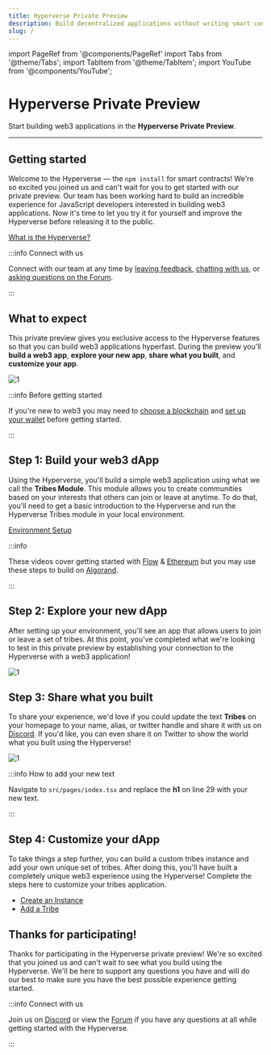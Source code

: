 ```yaml
---
title: Hyperverse Private Preview
description: Build decentralized applications without writing smart contract code.
slug: /
---
```


import PageRef from '@components/PageRef'
import Tabs from '@theme/Tabs';
import TabItem from '@theme/TabItem';
import YouTube from '@components/YouTube';

# Hyperverse Private Preview

Start building web3 applications in the **Hyperverse Private Preview**.

---

## Getting started

Welcome to the Hyperverse — the `npm install` for smart contracts! We're so excited you joined us and can't wait for you to get started with our private preview. Our team has been working hard to build an incredible experience for JavaScript developers interested in building web3 applications. Now it's time to let you try it for yourself and improve the Hyperverse before releasing it to the public.

[What is the Hyperverse?](/basics/welcome)

:::info Connect with us

Connect with our team at any time by [leaving feedback](https://forum.decentology.com/c/feedback/18), [chatting with us](https://discord.com/invite/uqecGxg), or [asking questions on the Forum](https://forum.decentology.com/).

:::

## What to expect

This private preview gives you exclusive access to the Hyperverse features so that you can build web3 applications hyperfast. During the preview you'll **build a web3 app**, **explore your new app**, **share what you built**, and **customize your app**.

![1](/img/content/docs/private-preview/process.png)

:::info Before getting started

If you're new to web3 you may need to [choose a blockchain](/build/blockchain/overview) and [set up your wallet](/learn/wallet/overview) before getting started.

:::

## Step 1: Build your web3 dApp

Using the Hyperverse, you'll build a simple web3 application using what we call the **Tribes Module**. This module allows you to create communities based on your interests that others can join or leave at anytime. To do that, you'll need to get a basic introduction to the Hyperverse and run the Hyperverse Tribes module in your local environment.

[Environment Setup](/basics/environment)

<YouTube videoId="QuskcrR03Iw"/>

<!-- <Tabs>
  <TabItem value="flow" label="Flow" default>
    <YouTube videoId="QuskcrR03Iw"/>
  </TabItem>
  <TabItem value="ethereum" label="Ethereum">
    <YouTube videoId="QuskcrR03Iw"/>
  </TabItem>
</Tabs> -->

:::info

These videos cover getting started with [Flow](/build/blockchain/flow) & [Ethereum](build/blockchain/ethereum) but you may use these steps to build on [Algorand](build/blockchain/algorand).

:::

## Step 2: Explore your new dApp

After setting up your environment, you'll see an app that allows users to join or leave a set of tribes. At this point, you've completed what we're looking to test in this private preview by establishing your connection to the Hyperverse with a web3 application!

![1](/img/content/docs/tribes/1.png)

## Step 3: Share what you built

To share your experience, we'd love if you could update the text **Tribes** on your homepage to your name, alias, or twitter handle and share it with us on [Discord](https://discord.com/invite/uqecGxg). If you'd like, you can even share it on Twitter to show the world what you built using the Hyperverse!

![1](/img/content/docs/tribes/new-text.png)

:::info How to add your new text

Navigate to `src/pages/index.tsx` and replace the **h1** on line 29 with your new text.

:::

## Step 4: Customize your dApp

To take things a step further, you can build a custom tribes instance and add your own unique set of tribes. After doing this, you'll have built a completely unique web3 experience using the Hyperverse! Complete the steps here to customize your tribes application.

- [Create an Instance](/learn/hyperverse/create-instance)
- [Add a Tribe](/module/tribes#add-a-tribe)

## Thanks for participating!

Thanks for participating in the Hyperverse private preview! We're so excited that you joined us and can't wait to see what you build using the Hyperverse. We'll be here to support any questions you have and will do our best to make sure you have the best possible experience getting started.

:::info Connect with us

Join us on [Discord](https://discord.com/invite/uqecGxg) or view the [Forum](https://forum.decentology.com/) if you have any questions at all while getting started with the Hyperverse.

:::

